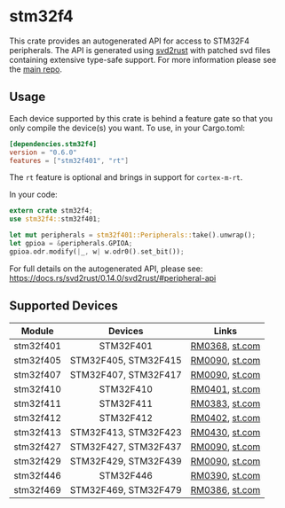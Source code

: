 # stm32f4
This crate provides an autogenerated API for access to STM32F4 peripherals.
The API is generated using [svd2rust] with patched svd files containing
extensive type-safe support. For more information please see the [main repo].

[svd2rust]: https://github.com/japaric/svd2rust
[main repo]: https://github.com/stm32-rs/stm32-rs

## Usage
Each device supported by this crate is behind a feature gate so that you only
compile the device(s) you want. To use, in your Cargo.toml:

```toml
[dependencies.stm32f4]
version = "0.6.0"
features = ["stm32f401", "rt"]
```

The `rt` feature is optional and brings in support for `cortex-m-rt`.

In your code:

```rust
extern crate stm32f4;
use stm32f4::stm32f401;

let mut peripherals = stm32f401::Peripherals::take().unwrap();
let gpioa = &peripherals.GPIOA;
gpioa.odr.modify(|_, w| w.odr0().set_bit());
```

For full details on the autogenerated API, please see:
https://docs.rs/svd2rust/0.14.0/svd2rust/#peripheral-api

## Supported Devices

| Module | Devices | Links |
|:------:|:-------:|:-----:|
| stm32f401 | STM32F401 | [RM0368](https://www.st.com/resource/en/reference_manual/dm00096844.pdf), [st.com](https://www.st.com/en/microcontrollers-microprocessors/stm32f401.html) |
| stm32f405 | STM32F405, STM32F415 | [RM0090](https://www.st.com/resource/en/reference_manual/dm00031020.pdf), [st.com](https://www.st.com/en/microcontrollers/stm32f405-microprocessors-415.html) |
| stm32f407 | STM32F407, STM32F417 | [RM0090](https://www.st.com/resource/en/reference_manual/dm00031020.pdf), [st.com](https://www.st.com/en/microcontrollers/stm32f407-microprocessors-417.html) |
| stm32f410 | STM32F410 | [RM0401](https://www.st.com/resource/en/reference_manual/dm00180366.pdf), [st.com](https://www.st.com/en/microcontrollers-microprocessors/stm32f410.html) |
| stm32f411 | STM32F411 | [RM0383](https://www.st.com/resource/en/reference_manual/dm00119316.pdf), [st.com](https://www.st.com/en/microcontrollers-microprocessors/stm32f411.html) |
| stm32f412 | STM32F412 | [RM0402](https://www.st.com/resource/en/reference_manual/dm00180369.pdf), [st.com](https://www.st.com/en/microcontrollers-microprocessors/stm32f412.html) |
| stm32f413 | STM32F413, STM32F423 | [RM0430](https://www.st.com/resource/en/reference_manual/dm00305666.pdf), [st.com](https://www.st.com/en/microcontrollers/stm32f413-microprocessors-423.html) |
| stm32f427 | STM32F427, STM32F437 | [RM0090](https://www.st.com/resource/en/reference_manual/dm00031020.pdf), [st.com](https://www.st.com/en/microcontrollers/stm32f427-microprocessors-437.html) |
| stm32f429 | STM32F429, STM32F439 | [RM0090](https://www.st.com/resource/en/reference_manual/dm00031020.pdf), [st.com](https://www.st.com/en/microcontrollers/stm32f429-microprocessors-439.html) |
| stm32f446 | STM32F446 | [RM0390](https://www.st.com/resource/en/reference_manual/dm00135183.pdf), [st.com](https://www.st.com/en/microcontrollers-microprocessors/stm32f446.html) |
| stm32f469 | STM32F469, STM32F479 | [RM0386](https://www.st.com/resource/en/reference_manual/dm00127514.pdf), [st.com](https://www.st.com/en/microcontrollers/stm32f469-microprocessors-479.html) |
